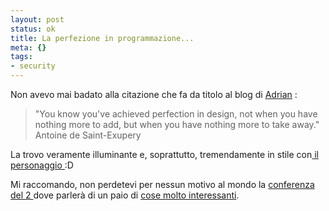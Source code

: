 ```yaml
--- 
layout: post
status: ok
title: La perfezione in programmazione...
meta: {}
tags: 
- security
---
```

Non avevo  mai badato alla citazione che fa da titolo al blog di <a title="il Blog di Adrian Florea" href="http://blogs.ugidotnet.org/adrian">Adrian</a> :</span>
	
> "You know you've achieved perfection in design,  not when you have nothing more to add, but when you have nothing more to take  away." Antoine de Saint-Exupery

La trovo veramente illuminante e, soprattutto,  tremendamente in stile con<a href="http://blogs.ugidotnet.org/adrian/archive/2004/09/24/3159.aspx"> il  personaggio </a> :D </p> <p>Mi raccomando, non perdetevi per nessun motivo al mondo la <a href="http://www.ugidotnet.org/workshops/workshops_detail.aspx?ID=db538c59-1dc2-4d8b-ad95-9f7f8c1e949e">conferenza  del 2 </a>dove parlerà di un paio di <a href="http://blogs.ugidotnet.org/adrian/archive/2004/10/10/4099.aspx">cose molto  interessanti</a>.
